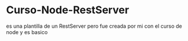 # Curso-Node-RestServer
es una plantilla de un RestServer pero fue creada por mi con el curso de node y es basico
